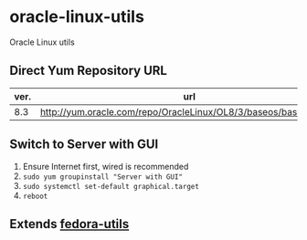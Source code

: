 # oracle-linux-utils
Oracle Linux utils

## Direct Yum Repository URL
| ver. | url |
| ---- | --- |
| 8.3 | http://yum.oracle.com/repo/OracleLinux/OL8/3/baseos/base/x86_64 |

## Switch to Server with GUI
1. Ensure Internet first, wired is recommended
1. `sudo yum groupinstall "Server with GUI"`
1. `sudo systemctl set-default graphical.target`
1. `reboot`

## Extends [fedora-utils](https://github.com/davidkhala/fedora-utils)